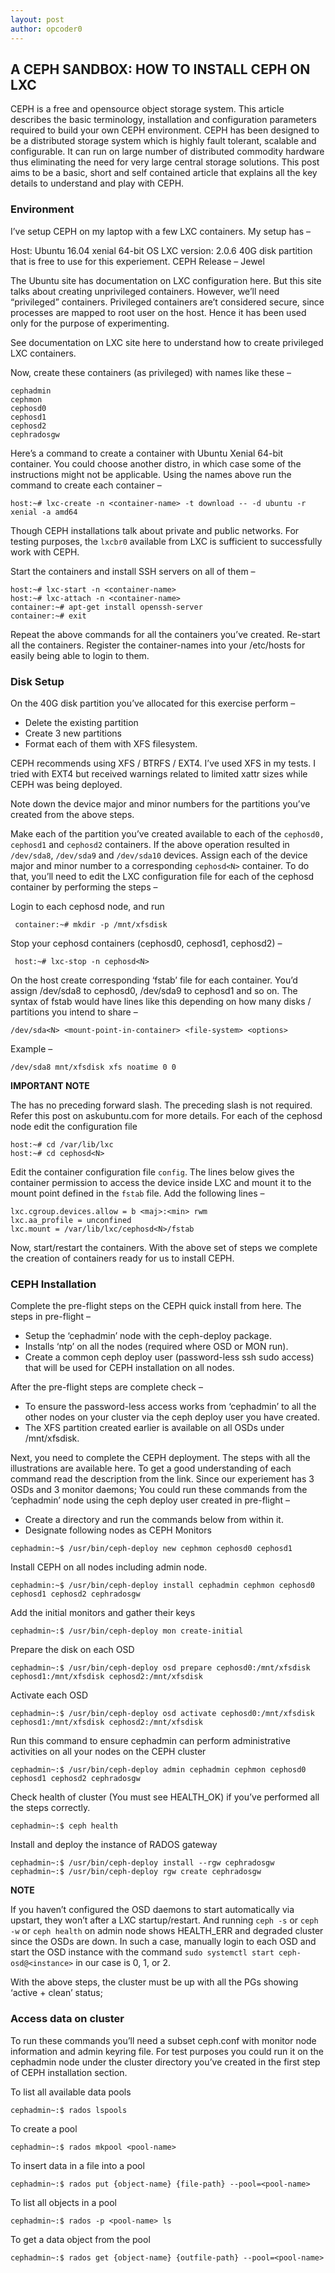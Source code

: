 ```yaml
---
layout: post
author: opcoder0
---
```


## A CEPH SANDBOX: HOW TO INSTALL CEPH ON LXC

CEPH is a free and opensource object storage system. This article describes the basic terminology, installation and configuration parameters required to build your own CEPH environment. CEPH has been designed to be a distributed storage system which is highly fault tolerant, scalable and configurable. It can run on large number of distributed commodity hardware thus eliminating the need for very large central storage solutions. This post aims to be a basic, short and self contained article that explains all the key details to understand and play with CEPH.

### Environment

I’ve setup CEPH on my laptop with a few LXC containers. My setup has –

Host: Ubuntu 16.04 xenial 64-bit OS
LXC version: 2.0.6
40G disk partition that is free to use for this experiement.
CEPH Release – Jewel

The Ubuntu site has documentation on LXC configuration here. But this site talks about creating unprivileged containers. However, we’ll need “privileged” containers. Privileged containers are’t considered secure, since processes are mapped to root user on the host. Hence it has been used only for the purpose of experimenting.

See documentation on LXC site here to understand how to create privileged LXC containers.

Now, create these containers (as privileged) with names like these –

```
cephadmin
cephmon
cephosd0
cephosd1
cephosd2
cephradosgw
```

Here’s a command to create a container with Ubuntu Xenial 64-bit container. You could choose another distro, in which case some of the instructions might not be applicable. Using the names above run the command to create each container –

```
host:~# lxc-create -n <container-name> -t download -- -d ubuntu -r xenial -a amd64
```

Though CEPH installations talk about private and public networks. For testing purposes, the `lxcbr0` available from LXC is sufficient to successfully work with CEPH.

Start the containers and install SSH servers on all of them –

```
host:~# lxc-start -n <container-name>
host:~# lxc-attach -n <container-name>
container:~# apt-get install openssh-server
container:~# exit
```

Repeat the above commands for all the containers you’ve created. Re-start all the containers. Register the container-names into your /etc/hosts for easily being able to login to them.

### Disk Setup

On the 40G disk partition you’ve allocated for this exercise perform –

- Delete the existing partition
- Create 3 new partitions
- Format each of them with XFS filesystem.

CEPH recommends using XFS / BTRFS / EXT4. I’ve used XFS in my tests. I tried with EXT4 but received warnings related to limited xattr sizes while CEPH was being deployed.

Note down the device major and minor numbers for the partitions you’ve created from the above steps.

Make each of the partition you’ve created available to each of the `cephosd0, cephosd1` and `cephosd2` containers. If the above operation resulted in `/dev/sda8`, `/dev/sda9` and `/dev/sda10` devices. Assign each of the device major and minor number to a corresponding `cephosd<N>` container. To do that, you’ll need to edit the LXC configuration file for each of the cephosd container by performing the steps –

Login to each cephosd<N> node, and run

```
 container:~# mkdir -p /mnt/xfsdisk
```
Stop your cephosd containers (cephosd0, cephosd1, cephosd2) –

```
 host:~# lxc-stop -n cephosd<N>
```

On the host create corresponding ‘fstab’ file for each container. You’d assign /dev/sda8 to cephosd0, /dev/sda9 to cephosd1 and so on. The syntax of fstab would have lines like this depending on how many disks / partitions you intend to share –

```
/dev/sda<N> <mount-point-in-container> <file-system> <options>
```

Example –

```
/dev/sda8 mnt/xfsdisk xfs noatime 0 0
```

**IMPORTANT NOTE**

The <mount-point-in-container> has no preceding forward slash. The preceding slash is not required. Refer this post on askubuntu.com for more details. For each of the cephosd<N> node edit the configuration file

```
host:~# cd /var/lib/lxc
host:~# cd cephosd<N>
```

Edit the container configuration file `config`. The lines below gives the container permission to access the device inside LXC and mount it to the mount point defined in the `fstab` file. Add the following lines –

```
lxc.cgroup.devices.allow = b <maj>:<min> rwm
lxc.aa_profile = unconfined
lxc.mount = /var/lib/lxc/cephosd<N>/fstab
```

Now, start/restart the containers. With the above set of steps we complete the creation of containers ready for us to install CEPH.

### CEPH Installation

Complete the pre-flight steps on the CEPH quick install from here. The steps in pre-flight –

- Setup the ‘cephadmin’ node with the ceph-deploy package.
- Installs ‘ntp’ on all the nodes (required where OSD or MON run).
- Create a common ceph deploy user (password-less ssh sudo access) that will be used for CEPH installation on all nodes.

After the pre-flight steps are complete check –

- To ensure the password-less access works from ‘cephadmin’ to all the other nodes on your cluster via the ceph deploy user you have created.
- The XFS partition created earlier is available on all OSDs under /mnt/xfsdisk.

Next, you need to complete the CEPH deployment. The steps with all the illustrations are available here. To get a good understanding of each command read the description from the link. Since our experiement has 3 OSDs and 3 monitor daemons; You could run these commands from the ‘cephadmin’ node using the ceph deploy user created in pre-flight –

- Create a directory and run the commands below from within it.
- Designate following nodes as CEPH Monitors

```
cephadmin:~$ /usr/bin/ceph-deploy new cephmon cephosd0 cephosd1
```

Install CEPH on all nodes including admin node.

```
cephadmin:~$ /usr/bin/ceph-deploy install cephadmin cephmon cephosd0 cephosd1 cephosd2 cephradosgw
```

Add the initial monitors and gather their keys
```
cephadmin~:$ /usr/bin/ceph-deploy mon create-initial
```

Prepare the disk on each OSD
```
cephadmin~:$ /usr/bin/ceph-deploy osd prepare cephosd0:/mnt/xfsdisk cephosd1:/mnt/xfsdisk cephosd2:/mnt/xfsdisk
```

Activate each OSD
```
cephadmin~:$ /usr/bin/ceph-deploy osd activate cephosd0:/mnt/xfsdisk cephosd1:/mnt/xfsdisk cephosd2:/mnt/xfsdisk
```

Run this command to ensure cephadmin can perform administrative activities on all your nodes on the CEPH cluster
```
cephadmin~:$ /usr/bin/ceph-deploy admin cephadmin cephmon cephosd0 cephosd1 cephosd2 cephradosgw
```

Check health of cluster (You must see HEALTH_OK) if you’ve performed all the steps correctly.
```
cephadmin~:$ ceph health
```
Install and deploy the instance of RADOS gateway
```
cephadmin~:$ /usr/bin/ceph-deploy install --rgw cephradosgw
cephadmin~:$ /usr/bin/ceph-deploy rgw create cephradosgw
```

**NOTE**

If you haven’t configured the OSD daemons to start automatically via upstart, they won’t after a LXC startup/restart. And running `ceph -s` or `ceph -w` or `ceph health` on admin node shows HEALTH_ERR and degraded cluster since the OSDs are down. In such a case, manually login to each OSD and start the OSD instance with the command `sudo systemctl start ceph-osd@<instance>` <instance> in our case is 0, 1, or 2.

With the above steps, the cluster must be up with all the PGs showing ‘active + clean’ status;

### Access data on cluster

To run these commands you’ll need a subset ceph.conf with monitor node information and admin keyring file. For test purposes you could run it on the cephadmin node under the cluster directory you’ve created in the first step of CEPH installation section.

To list all available data pools

```
cephadmin~:$ rados lspools
```

To create a pool

```
cephadmin~:$ rados mkpool <pool-name>
```

To insert data in a file into a pool

```
cephadmin~:$ rados put {object-name} {file-path} --pool=<pool-name>
```

To list all objects in a pool

```
cephadmin~:$ rados -p <pool-name> ls
```

To get a data object from the pool

```
cephadmin~:$ rados get {object-name} {outfile-path} --pool=<pool-name>
```

